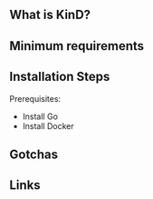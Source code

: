 
## What is KinD? 

## Minimum requirements


## Installation Steps
Prerequisites:
  - Install Go
  - Install Docker


## Gotchas

## Links

